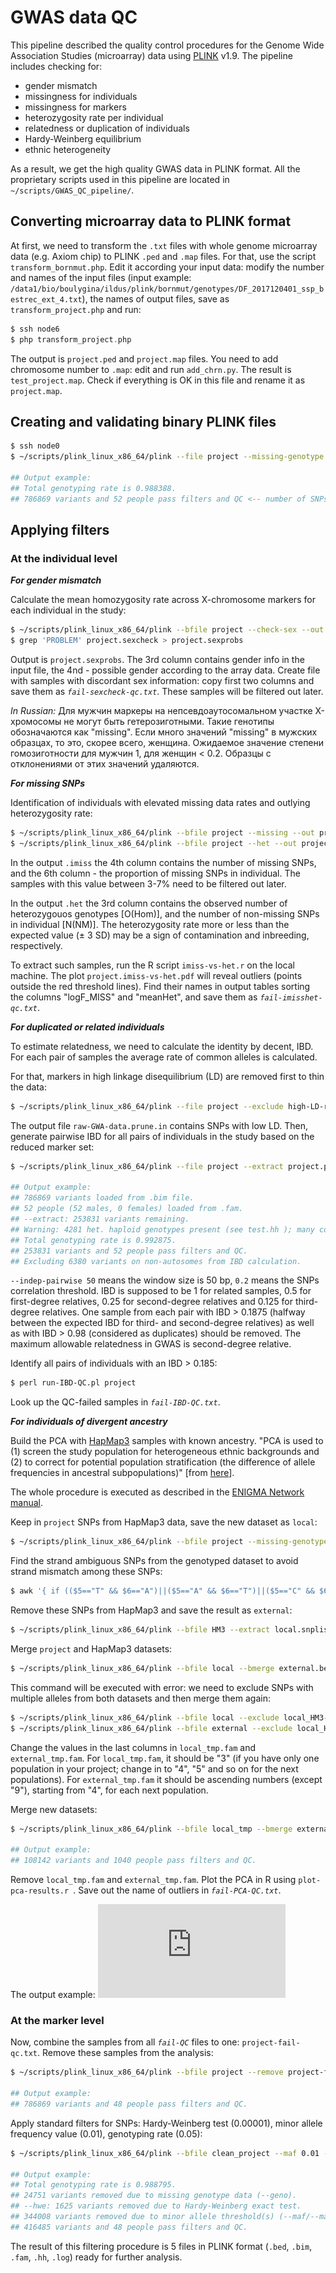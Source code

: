 # GWAS data QC
This pipeline described the quality control procedures for the Genome Wide Association Studies (microarray) data using [PLINK](https://www.cog-genomics.org/plink2) v1.9. The pipeline includes checking for:
- gender mismatch
- missingness for individuals
- missingness for markers
- heterozygosity rate per individual
- relatedness or duplication of individuals
- Hardy-Weinberg equilibrium
- ethnic heterogeneity

As a result, we get the high quality GWAS data in PLINK format.
All the proprietary scripts used in this pipeline are located in `~/scripts/GWAS_QC_pipeline/`.

## Converting microarray data to PLINK format
At first, we need to transform the `.txt` files with whole genome microarray data (e.g. Axiom chip) to PLINK `.ped` and `.map` files. For that, use the script `transform_bornmut.php`. Edit it according your input data: modify the number and names of the input files (input example: `/data1/bio/boulygina/ildus/plink/bornmut/genotypes/DF_2017120401_ssp_bestrec_ext_4.txt`), the names of output files, save as `transform_project.php` and run:
```php
$ ssh node6
$ php transform_project.php
```
The output is `project.ped` and `project.map` files. You need to add chromosome number to `.map`: edit and run `add_chrn.py`. The result is `test_project.map`. Check if everything is OK in this file and rename it as `project.map`.

## Creating and validating binary PLINK files
```bash
$ ssh node0
$ ~/scripts/plink_linux_x86_64/plink --file project --missing-genotype 0 --make-bed --out project

## Output example: 
## Total genotyping rate is 0.988388.
## 786869 variants and 52 people pass filters and QC <-- number of SNPs and individuals in the project.
```
## Applying filters
### At the individual level
***For gender mismatch***

Calculate the mean homozygosity rate across X-chromosome markers for each individual in the study:
```bash
$ ~/scripts/plink_linux_x86_64/plink --bfile project --check-sex --out project
$ grep 'PROBLEM' project.sexcheck > project.sexprobs
```
Output is `project.sexprobs`. The 3rd column contains gender info in the input file, the 4nd - possible gender according to the array data. Create file with samples with discordant sex information: copy first two columns and save them as *`fail-sexcheck-qc.txt`*. These samples will be filtered out later.

*In Russian:* Для мужчин маркеры на непсевдоаутосомальном участке Х-хромосомы не могут быть гетерозиготными. Такие генотипы обозначаются как "missing". Если много значений "missing" в мужских образцах, то это, скорее всего, женщина. Ожидаемое значение степени гомозиготности для мужчин 1, для женщин < 0.2. Образцы с отклонениями от этих значений удаляются.

***For missing SNPs***

Identification of individuals with elevated missing data rates and outlying heterozygosity rate:
```bash
$ ~/scripts/plink_linux_x86_64/plink --bfile project --missing --out project
$ ~/scripts/plink_linux_x86_64/plink --bfile project --het --out project
```
In the output `.imiss` the 4th column contains the number of missing SNPs, and the 6th column - the proportion of missing SNPs in individual. The samples with this value between 3-7% need to be filtered out later.

In the output `.het` the 3rd column contains the observed number of heterozygouos genotypes [O(Hom)], and the number of non-missing SNPs in individual [N(NM)]. The heterozygosity rate more or less than the expected value (± 3 SD) may be a sign of contamination and inbreeding, respectively.

To extract such samples, run the R script `imiss-vs-het.r` on the local machine. The plot `project.imiss-vs-het.pdf` will reveal outliers (points outside the red threshold lines). Find their names in output tables sorting the columns "logF_MISS" and "meanHet", and save them as *`fail-imisshet-qc.txt`*.

***For duplicated or related individuals***

To estimate relatedness, we need to calculate the identity by decent, IBD. For each pair of samples the average rate of common alleles is calculated.

For that, markers in high linkage disequilibrium (LD) are removed first to thin the data:
```bash
$ ~/scripts/plink_linux_x86_64/plink --file project --exclude high-LD-regions.txt --range --indep-pairwise 50 5 0.2 --out project
```
The output file `raw-GWA-data.prune.in` contains SNPs with low LD. Then, generate pairwise IBD for all pairs of individuals in the study based on the reduced marker set:
```bash
$ ~/scripts/plink_linux_x86_64/plink --file project --extract project.prune.in --genome --out project

## Output example: 
## 786869 variants loaded from .bim file.
## 52 people (52 males, 0 females) loaded from .fam.
## --extract: 253831 variants remaining.
## Warning: 4281 het. haploid genotypes present (see test.hh ); many commands treat these as missing.
## Total genotyping rate is 0.992875.
## 253831 variants and 52 people pass filters and QC.
## Excluding 6380 variants on non-autosomes from IBD calculation.
```
`--indep-pairwise 50` means the window size is 50 bp, `0.2` means the SNPs correlation threshold.  IBD is supposed to be 1 for related samples, 0.5 for first-degree relatives, 0.25 for second-degree relatives and 0.125 for third-degree relatives. One sample from each pair with IBD > 0.1875 (halfway between the expected IBD for third- and second-degree relatives) as well as with IBD > 0.98 (considered as duplicates) should be removed. The maximum allowable relatedness in GWAS is second-degree relative.

Identify all pairs of individuals with an IBD > 0.185:
```perl
$ perl run-IBD-QC.pl project
```
Look up the QC-failed samples in *`fail-IBD-QC.txt`*.

***For individuals of divergent ancestry***

Build the PCA with [HapMap3](https://www.sanger.ac.uk/resources/downloads/human/hapmap3.html) samples with known ancestry. "PCA is used to (1) screen the study population for heterogeneous ethnic backgrounds and (2) to correct for potential population stratification (the difference of allele frequencies in ancestral subpopulations)" [from [here](https://www.ncbi.nlm.nih.gov/pmc/articles/PMC5007749/)].

The whole procedure is executed as described in the [ENIGMA Network](http://enigma.ini.usc.edu/) [manual](http://enigma.ini.usc.edu/wp-content/uploads/2010/08/ImputationProtocolsv1.0.pdf).

Keep in `project` SNPs from HapMap3 data, save the new dataset as `local`:
```bash
$ ~/scripts/plink_linux_x86_64/plink --bfile project --missing-genotype 0 --extract HM3.snplist.txt --make-bed --out local
```
Find the strand ambiguous SNPs from the genotyped dataset to avoid strand mismatch among these SNPs:
```bash
$ awk '{ if (($5=="T" && $6=="A")||($5=="A" && $6=="T")||($5=="C" && $6=="G")||($5=="G" && $6=="C")) print $2, "ambig" ; else print $2 ;}' project.bim | grep -v ambig > local.snplist.txt
```
Remove these SNPs from HapMap3 and save the result as `external`:
```bash
$ ~/scripts/plink_linux_x86_64/plink --bfile HM3 --extract local.snplist.txt --make-bed --out external
```
Merge `project` and HapMap3 datasets:
```bash
$ ~/scripts/plink_linux_x86_64/plink --bfile local --bmerge external.bed external.bim external.fam --make-bed --out local_HM3
```
This command will be executed with error: we need to exclude SNPs with multiple alleles from both datasets and then merge them again:
```bash
$ ~/scripts/plink_linux_x86_64/plink --bfile local --exclude local_HM3-merge.missnp --make-bed --out local_tmp
$ ~/scripts/plink_linux_x86_64/plink --bfile external --exclude local_HM3-merge.missnp --make-bed --out external_tmp
```
Change the values in the last columns in `local_tmp.fam` and `external_tmp.fam`. For `local_tmp.fam`, it should be "3" (if you have only one population in your project; change in to "4", "5" and so on for the next populations). For `external_tmp.fam` it should be ascending numbers (except "9"), starting from "4", for each next population.

Merge new datasets:
```bash
$ ~/scripts/plink_linux_x86_64/plink --bfile local_tmp --bmerge external_tmp --make-bed --out project_HM3

## Output example: 
## 108142 variants and 1040 people pass filters and QC.
```
Remove `local_tmp.fam` and `external_tmp.fam`.
Plot the PCA in R using `plot-pca-results.r `. Save out the name of outliers in *`fail-PCA-QC.txt`*.

The output example:
![alt text](https://github.com/boulygina/bioinformatics-pipelines/blob/master/GWAS_data_QC/PCA_HapMap3.pdf "PCA_HapMap3")

### At the marker level
Now, combine the samples from all *`fail-QC`* files to one: `project-fail-qc.txt`. Remove these samples from the analysis:
```bash
$ ~/scripts/plink_linux_x86_64/plink --bfile project --remove project-fail-qc.txt --make-bed --out clean_project

## Output example: 
## 786869 variants and 48 people pass filters and QC.
```
Apply standard filters for SNPs: Hardy-Weinberg test (0.00001), minor allele frequency value (0.01), genotyping rate (0.05):
```bash
$ ~/scripts/plink_linux_x86_64/plink --bfile clean_project --maf 0.01 --geno 0.05 --hwe 0.00001 --make-bed --out clean_project_filter

## Output example: 
## Total genotyping rate is 0.988795.
## 24751 variants removed due to missing genotype data (--geno).
## --hwe: 1625 variants removed due to Hardy-Weinberg exact test.
## 344008 variants removed due to minor allele threshold(s) (--maf/--max-maf/--mac/--max-mac).
## 416485 variants and 48 people pass filters and QC.
```
The result of this filtering procedure is 5 files in PLINK format (`.bed`, `.bim`, `.fam`, `.hh`, `.log`) ready for further analysis. 

